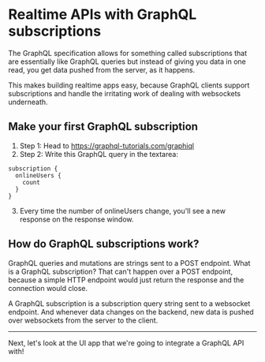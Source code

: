 # Realtime APIs with GraphQL subscriptions

The GraphQL specification allows for something called subscriptions that are essentially like GraphQL queries but instead of giving you data in one read, you get data pushed from the server, as it happens.

This makes building realtime apps easy, because GraphQL clients support subscriptions and handle the irritating work of dealing with websockets underneath.

## Make your first GraphQL subscription

1. Step 1: Head to https://graphql-tutorials.com/graphiql
2. Step 2: Write this GraphQL query in the textarea:

```
subscription {
  onlineUsers {
    count
  }
}
```

3. Every time the number of onlineUsers change, you'll see a new response on the response window.

## How do GraphQL subscriptions work?

GraphQL queries and mutations are strings sent to a POST endpoint. What is a GraphQL subscription? That can't happen over a POST endpoint, because a simple HTTP endpoint would just return the response and the connection would close.

A GraphQL subscription is a subscription query string sent to a websocket endpoint. And whenever data changes on the backend, new data is pushed over websockets from the server to the client.

---

Next, let's look at the UI app that we're going to integrate a GraphQL API with!
